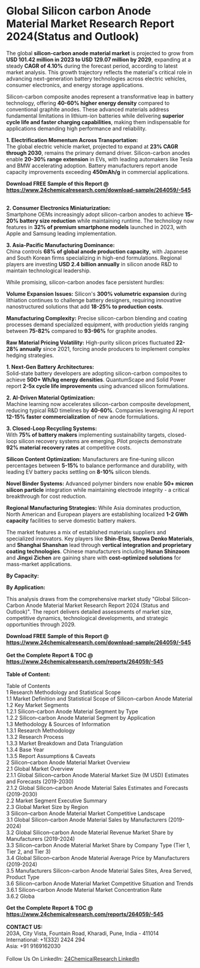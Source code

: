 <h1>Global Silicon carbon Anode Material Market Research Report 2024(Status and Outlook)</h1><p>The global <strong>silicon-carbon anode material market</strong> is projected to grow from <strong>USD 101.42 million in 2023 to USD 129.07 million by 2029</strong>, expanding at a steady <strong>CAGR of 4.10%</strong> during the forecast period, according to latest market analysis. This growth trajectory reflects the material's critical role in advancing next-generation battery technologies across electric vehicles, consumer electronics, and energy storage applications.</p><p>Silicon-carbon composite anodes represent a transformative leap in battery technology, offering <strong>40-60% higher energy density</strong> compared to conventional graphite anodes. These advanced materials address fundamental limitations in lithium-ion batteries while delivering <strong>superior cycle life and faster charging capabilities</strong>, making them indispensable for applications demanding high performance and reliability.</p><p><strong>1. Electrification Momentum Across Transportation:</strong><br>
The global electric vehicle market, projected to expand at <strong>23% CAGR through 2030</strong>, remains the primary demand driver. Silicon-carbon anodes enable <strong>20-30% range extension</strong> in EVs, with leading automakers like Tesla and BMW accelerating adoption. Battery manufacturers report anode capacity improvements exceeding <strong>450mAh/g</strong> in commercial applications.</p><div><b>Download FREE Sample of this Report @ 
            <a href="https://www.24chemicalresearch.com/download-sample/264059/-545">
            https://www.24chemicalresearch.com/download-sample/264059/-545</a></b></div><br><p><strong>2. Consumer Electronics Miniaturization:</strong><br>
Smartphone OEMs increasingly adopt silicon-carbon anodes to achieve <strong>15-20% battery size reduction</strong> while maintaining runtime. The technology now features in <strong>32% of premium smartphone models</strong> launched in 2023, with Apple and Samsung leading implementation.</p><p><strong>3. Asia-Pacific Manufacturing Dominance:</strong><br>
China controls <strong>68% of global anode production capacity</strong>, with Japanese and South Korean firms specializing in high-end formulations. Regional players are investing <strong>USD 2.4 billion annually</strong> in silicon anode R&amp;D to maintain technological leadership.</p><p>While promising, silicon-carbon anodes face persistent hurdles:</p><p><strong>Volume Expansion Issues:</strong> Silicon's <strong>300% volumetric expansion</strong> during lithiation continues to challenge battery designers, requiring innovative nanostructured solutions that add <strong>18-25% to production costs</strong>.</p><p><strong>Manufacturing Complexity:</strong> Precise silicon-carbon blending and coating processes demand specialized equipment, with production yields ranging between <strong>75-82%</strong> compared to <strong>93-96%</strong> for graphite anodes.</p><p><strong>Raw Material Pricing Volatility:</strong> High-purity silicon prices fluctuated <strong>22-28% annually</strong> since 2021, forcing anode producers to implement complex hedging strategies.</p><p><strong>1. Next-Gen Battery Architectures:</strong><br>
Solid-state battery developers are adopting silicon-carbon composites to achieve <strong>500+ Wh/kg energy densities</strong>. QuantumScape and Solid Power report <strong>2-5x cycle life improvements</strong> using advanced silicon formulations.</p><p><strong>2. AI-Driven Material Optimization:</strong><br>
Machine learning now accelerates silicon-carbon composite development, reducing typical R&amp;D timelines by <strong>40-60%</strong>. Companies leveraging AI report <strong>12-15% faster commercialization</strong> of new anode formulations.</p><p><strong>3. Closed-Loop Recycling Systems:</strong><br>
With <strong>75% of battery makers</strong> implementing sustainability targets, closed-loop silicon recovery systems are emerging. Pilot projects demonstrate <strong>92% material recovery rates</strong> at competitive costs.</p><p><strong>Silicon Content Optimization:</strong> Manufacturers are fine-tuning silicon percentages between <strong>5-15%</strong> to balance performance and durability, with leading EV battery packs settling on <strong>8-10%</strong> silicon blends.</p><p><strong>Novel Binder Systems:</strong> Advanced polymer binders now enable <strong>50+ micron silicon particle</strong> integration while maintaining electrode integrity - a critical breakthrough for cost reduction.</p><p><strong>Regional Manufacturing Strategies:</strong> While Asia dominates production, North American and European players are establishing localized <strong>1-2 GWh capacity</strong> facilities to serve domestic battery makers.</p><p>The market features a mix of established materials suppliers and specialized innovators. Key players like <strong>Shin-Etsu, Showa Denko Materials</strong>, and <strong>Shanghai Shanshan</strong> lead through <strong>vertical integration and proprietary coating technologies</strong>. Chinese manufacturers including <strong>Hunan Shinzoom</strong> and <strong>Jingxi Zichen</strong> are gaining share with <strong>cost-optimized solutions</strong> for mass-market applications.</p><p><strong>By Capacity:</strong></p><p><strong>By Application:</strong></p><p>This analysis draws from the comprehensive market study "Global Silicon-Carbon Anode Material Market Research Report 2024 (Status and Outlook)". The report delivers detailed assessments of market size, competitive dynamics, technological developments, and strategic opportunities through 2029.</p><div><b>Download FREE Sample of this Report @ 
            <a href="https://www.24chemicalresearch.com/download-sample/264059/-545">
            https://www.24chemicalresearch.com/download-sample/264059/-545</a></b></div><br><div><b>Get the Complete Report & TOC @ 
            <a href="https://www.24chemicalresearch.com/reports/264059/-545">
            https://www.24chemicalresearch.com/reports/264059/-545</a></b></div><br>
            <b>Table of Content:</b><p>Table of Contents<br />
1 Research Methodology and Statistical Scope<br />
1.1 Market Definition and Statistical Scope of Silicon&#150;carbon Anode Material<br />
1.2 Key Market Segments<br />
1.2.1 Silicon&#150;carbon Anode Material Segment by Type<br />
1.2.2 Silicon&#150;carbon Anode Material Segment by Application<br />
1.3 Methodology & Sources of Information<br />
1.3.1 Research Methodology<br />
1.3.2 Research Process<br />
1.3.3 Market Breakdown and Data Triangulation<br />
1.3.4 Base Year<br />
1.3.5 Report Assumptions & Caveats<br />
2 Silicon&#150;carbon Anode Material Market Overview<br />
2.1 Global Market Overview<br />
2.1.1 Global Silicon&#150;carbon Anode Material Market Size (M USD) Estimates and Forecasts (2019-2030)<br />
2.1.2 Global Silicon&#150;carbon Anode Material Sales Estimates and Forecasts (2019-2030)<br />
2.2 Market Segment Executive Summary<br />
2.3 Global Market Size by Region<br />
3 Silicon&#150;carbon Anode Material Market Competitive Landscape<br />
3.1 Global Silicon&#150;carbon Anode Material Sales by Manufacturers (2019-2024)<br />
3.2 Global Silicon&#150;carbon Anode Material Revenue Market Share by Manufacturers (2019-2024)<br />
3.3 Silicon&#150;carbon Anode Material Market Share by Company Type (Tier 1, Tier 2, and Tier 3)<br />
3.4 Global Silicon&#150;carbon Anode Material Average Price by Manufacturers (2019-2024)<br />
3.5 Manufacturers Silicon&#150;carbon Anode Material Sales Sites, Area Served, Product Type<br />
3.6 Silicon&#150;carbon Anode Material Market Competitive Situation and Trends<br />
3.6.1 Silicon&#150;carbon Anode Material Market Concentration Rate<br />
3.6.2 Globa</p><div><b>Get the Complete Report & TOC @ 
            <a href="https://www.24chemicalresearch.com/reports/264059/-545">
            https://www.24chemicalresearch.com/reports/264059/-545</a></b></div><br><b>CONTACT US:</b><br>
            203A, City Vista, Fountain Road, Kharadi, Pune, India - 411014<br>
            International: +1(332) 2424 294<br>
            Asia: +91 9169162030 <br><br>
            Follow Us On LinkedIn: <a href="https://www.linkedin.com/company/24chemicalresearch/">24ChemicalResearch LinkedIn</a>